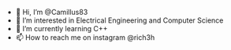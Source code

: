 - 👋 Hi, I’m @Camillus83
- 👀 I’m interested in Electrical Engineering and Computer Science
- 🌱 I’m currently learning C++
- 📫 How to reach me on instagram @rich3h

<!---
Camillus83/Camillus83 is a ✨ special ✨ repository because its `README.md` (this file) appears on your GitHub profile.
You can click the Preview link to take a look at your changes.
--->
